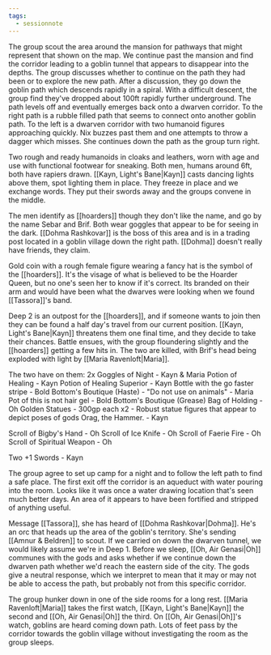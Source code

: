 ```yaml
---
tags:
  - sessionnote
---
```

The group scout the area around the mansion for pathways that might represent that shown on the map. We continue past the mansion and find the corridor leading to a goblin tunnel that appears to disappear into the depths. The group discusses whether to continue on the path they had been or to explore the new path. After a discussion, they go down the goblin path which descends rapidly in a spiral. With a difficult descent, the group find they've dropped about 100ft rapidly further underground. The path levels off and eventually emerges back onto a dwarven corridor. To the right path is a rubble filled path that seems to connect onto another goblin path. To the left is a dwarven corridor with two humanoid figures approaching quickly. Nix buzzes past them and one attempts to throw a dagger which misses. She continues down the path as the group turn right.

Two rough and ready humanoids in cloaks and leathers, worn with age and use with functional footwear for sneaking. Both men, humans around 6ft, both have rapiers drawn. [[Kayn, Light's Bane|Kayn]] casts dancing lights above them, spot lighting them in place. They freeze in place and we exchange words. They put their swords away and the groups convene in the middle.

The men identify as [[hoarders]] though they don't like the name, and go by the name Sebar and Brif. Both wear goggles that appear to be for seeing in the dark. [[Dohma Rashkovar]] is the boss of this area and is in a trading post located in a goblin village down the right path. [[Dohma]] doesn't really have friends, they claim.

Gold coin with a rough female figure wearing a fancy hat is the symbol of the [[hoarders]]. It's the visage of what is believed to be the Hoarder Queen, but no one's seen her to know if it's correct. Its branded on their arm and would have been what the dwarves were looking when we found [[Tassora]]'s band.

Deep 2 is an outpost for the [[hoarders]], and if someone wants to join then they can be found a half day's travel from our current position. [[Kayn, Light's Bane|Kayn]] threatens them one final time, and they decide to take their chances. Battle ensues, with the group floundering slightly and the [[hoarders]] getting a few hits in. The two are killed, with Brif's head being exploded with light by [[Maria Ravenloft|Maria]].

The two have on them:
2x Goggles of Night - Kayn & Maria
Potion of Healing - Kayn
Potion of Healing Superior - Kayn
Bottle with the go faster stripe - Bold Bottom's Boutique (Haste) - "Do not use on animals" - Maria
Pot of this is not hair gel - Bold Bottom's Boutique (Grease)
Bag of Holding - Oh
Golden Statues - 300gp each x2 - Robust statue figures that appear to depict poses of gods Orag, the Hammer. - Kayn

Scroll of Bigby's Hand - Oh
Scroll of Ice Knife - Oh
Scroll of Faerie Fire - Oh
Scroll of Spiritual Weapon - Oh

Two +1 Swords - Kayn

The group agree to set up camp for a night and to follow the left path to find a safe place. The first exit off the corridor is an aqueduct with water pouring into the room. Looks like it was once a water drawing location that's seen much better days. An area of it appears to have been fortified and stripped of anything useful.

Message [[Tassora]], she has heard of [[Dohma Rashkovar|Dohma]]. He's an orc that heads up the area of the goblin's territory. She's sending [[Amnur & Beldren]] to scout. If we carried on down the dwarven tunnel, we would likely assume we're in Deep 1. Before we sleep, [[Oh, Air Genasi|Oh]] communes with the gods and asks whether if we continue down the dwarven path whether we'd reach the eastern side of the city. The gods give a neutral response, which we interpret to mean that it may or may not be able to access the path, but probably not from this specific corridor.

The group hunker down in one of the side rooms for a long rest. [[Maria Ravenloft|Maria]] takes the first watch, [[Kayn, Light's Bane|Kayn]] the second and [[Oh, Air Genasi|Oh]] the third. On [[Oh, Air Genasi|Oh]]'s watch, goblins are heard coming down path. Lots of feet pass by the corridor towards the goblin village without investigating the room as the group sleeps.